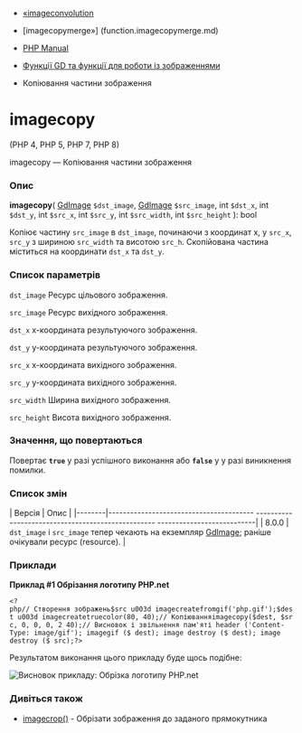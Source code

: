 - [«imageconvolution](function.imageconvolution.md)
- [imagecopymerge»] (function.imagecopymerge.md)

- [PHP Manual](index.md)
- [Функції GD та функції для роботи із зображеннями](ref.image.md)
- Копіювання частини зображення

# imagecopy

(PHP 4, PHP 5, PHP 7, PHP 8)

imagecopy — Копіювання частини зображення

### Опис

**imagecopy**(
[GdImage](class.gdimage.md) `$dst_image`,
[GdImage](class.gdimage.md) `$src_image`,
int `$dst_x`,
int `$dst_y`,
int `$src_x`,
int `$src_y`,
int `$src_width`,
int `$src_height`
): bool

Копіює частину `src_image` в `dst_image`, починаючи з координат x, y
`src_x`, `src_y` з шириною `src_width` та висотою `src_h`. Скопійована
частина міститься на координати `dst_x` та `dst_y`.

### Список параметрів

`dst_image`
Ресурс цільового зображення.

`src_image`
Ресурс вихідного зображення.

`dst_x`
x-координата результуючого зображення.

`dst_y`
y-координата результуючого зображення.

`src_x`
x-координата вихідного зображення.

`src_y`
y-координата вихідного зображення.

`src_width`
Ширина вихідного зображення.

`src_height`
Висота вихідного зображення.

### Значення, що повертаються

Повертає **`true`** у разі успішного виконання або **`false`** у
у разі виникнення помилки.

### Список змін

| Версія | Опис |
|--------|---------------------------------------- -------------------------------------------------- ---------------------------|
| 8.0.0 | `dst_image` і `src_image` тепер чекають на екземпляр [GdImage](class.gdimage.md); раніше очікували ресурс (resource). |

### Приклади

**Приклад #1 Обрізання логотипу PHP.net**

` <?php// Створення зображень$src u003d imagecreatefromgif('php.gif');$dest u003d imagecreatetruecolor(80, 40);// Копіюванняimagecopy($dest, $src, 0, 0, 0, 2 40);// Висновок і звільнення пам'яті header ('Content-Type: image/gif'); imagegif ($ dest); image destroy ($ dest); image destroy ($ src);?> `

Результатом виконання цього прикладу буде щось подібне:

![Висновок прикладу: Обрізка логотипу
PHP.net](images/21009b70229598c6a80eef8b45bf282b-imagecopy.gif)

### Дивіться також

- [imagecrop()](function.imagecrop.md) - Обрізати зображення до
заданого прямокутника
